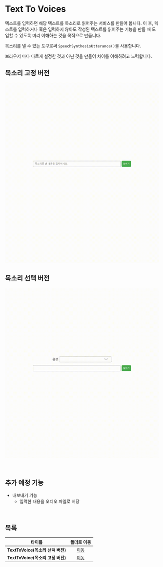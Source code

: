 # Text To Voices
텍스트를 입력하면 해당 텍스트를 목소리로 읽어주는 서비스를 만들어 봅니다. 이 후, 텍스트를 입력하거나 혹은 입력하지 않아도 작성된 텍스트를 읽어주는 기능을 만들 때 도입할 수 있도록 미리 이해하는 것을 목적으로 만듭니다.   

목소리를 낼 수 있는 도구로써 ```SpeechSynthesisUtterance()```을 사용합니다.   

브라우저 마다 다르게 설정한 것과 아닌 것을 만들어 차이를 이해하려고 노력합니다.   

## 목소리 고정 버전
![목소리 고정 버전](https://github.com/Hschan2/ToyProject/blob/master/TextToVoices/TextToVoice_1.gif?raw=true)

## 목소리 선택 버전
![목소리 선택 버전](https://github.com/Hschan2/ToyProject/blob/master/TextToVoices/TextToVoice_2.gif?raw=true)

<br/>

## 추가 예정 기능
* 내보내기 기능
    * 입력한 내용을 오디오 파일로 저장   

<br/>

## 목록
|타이틀|폴더로 이동|
|---|:---:|
|**TextToVoice(목소리 선택 버전)**|[이동](https://github.com/Hschan2/ToyProject/tree/master/TextToVoices/TextToVoice)|
|**TextToVoice(목소리 고정 버전)**|[이동](https://github.com/Hschan2/ToyProject/tree/master/TextToVoices/TextToVoice2)|